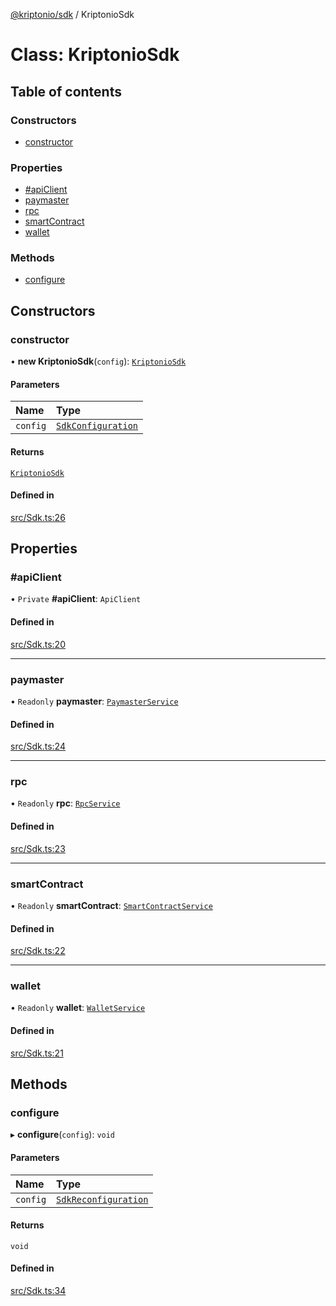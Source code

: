 [@kriptonio/sdk](../README.md) / KriptonioSdk

# Class: KriptonioSdk

## Table of contents

### Constructors

- [constructor](KriptonioSdk.md#constructor)

### Properties

- [#apiClient](KriptonioSdk.md##apiclient)
- [paymaster](KriptonioSdk.md#paymaster)
- [rpc](KriptonioSdk.md#rpc)
- [smartContract](KriptonioSdk.md#smartcontract)
- [wallet](KriptonioSdk.md#wallet)

### Methods

- [configure](KriptonioSdk.md#configure)

## Constructors

### constructor

• **new KriptonioSdk**(`config`): [`KriptonioSdk`](KriptonioSdk.md)

#### Parameters

| Name | Type |
| :------ | :------ |
| `config` | [`SdkConfiguration`](../README.md#sdkconfiguration) |

#### Returns

[`KriptonioSdk`](KriptonioSdk.md)

#### Defined in

[src/Sdk.ts:26](https://github.com/kriptonio/sdk/blob/d5dd03e/packages/sdk/src/Sdk.ts#L26)

## Properties

### #apiClient

• `Private` **#apiClient**: `ApiClient`

#### Defined in

[src/Sdk.ts:20](https://github.com/kriptonio/sdk/blob/d5dd03e/packages/sdk/src/Sdk.ts#L20)

___

### paymaster

• `Readonly` **paymaster**: [`PaymasterService`](PaymasterService.md)

#### Defined in

[src/Sdk.ts:24](https://github.com/kriptonio/sdk/blob/d5dd03e/packages/sdk/src/Sdk.ts#L24)

___

### rpc

• `Readonly` **rpc**: [`RpcService`](RpcService.md)

#### Defined in

[src/Sdk.ts:23](https://github.com/kriptonio/sdk/blob/d5dd03e/packages/sdk/src/Sdk.ts#L23)

___

### smartContract

• `Readonly` **smartContract**: [`SmartContractService`](SmartContractService.md)

#### Defined in

[src/Sdk.ts:22](https://github.com/kriptonio/sdk/blob/d5dd03e/packages/sdk/src/Sdk.ts#L22)

___

### wallet

• `Readonly` **wallet**: [`WalletService`](WalletService.md)

#### Defined in

[src/Sdk.ts:21](https://github.com/kriptonio/sdk/blob/d5dd03e/packages/sdk/src/Sdk.ts#L21)

## Methods

### configure

▸ **configure**(`config`): `void`

#### Parameters

| Name | Type |
| :------ | :------ |
| `config` | [`SdkReconfiguration`](../README.md#sdkreconfiguration) |

#### Returns

`void`

#### Defined in

[src/Sdk.ts:34](https://github.com/kriptonio/sdk/blob/d5dd03e/packages/sdk/src/Sdk.ts#L34)
